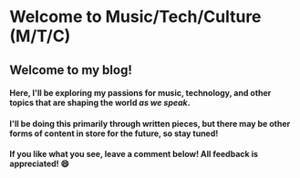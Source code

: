 # Welcome to Music/Tech/Culture (M/T/C)

## Welcome to my blog!
#### Here, I'll be exploring my passions for **music**, **technology**, and other topics that are shaping the world _as we speak_. 
#### I'll be doing this primarily through written pieces, but there may be other forms of content in store for the future, so stay tuned!
#### If you like what you see, leave a comment below! All feedback is appreciated! :smile:  
